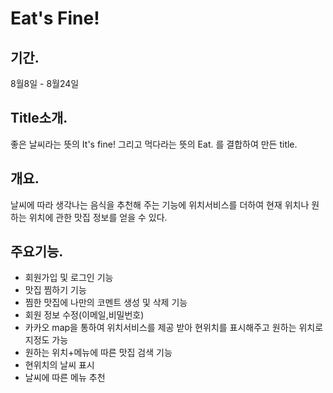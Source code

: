 ﻿# Eat's Fine!
 
 ## 기간.
 8월8일 - 8월24일

 ## Title소개.
좋은 날씨라는 뜻의 It's fine!
그리고 먹다라는 뜻의 Eat.
를 결합하여 만든 title.

## 개요.
날씨에 따라 생각나는 음식을 추천해 주는 기능에 위치서비스를 더하여 현재 위치나 원하는 위치에 관한 맛집 정보를 얻을 수 있다.

## 주요기능.
* 회원가입 및 로그인 기능
* 맛집 찜하기 기능
* 찜한 맛집에 나만의 코멘트 생성 및 삭제 기능
* 회원 정보 수정(이메일,비밀번호)
* 카카오 map을 통하여 위치서비스를 제공 받아 현위치를 표시해주고 원하는 위치로 지정도 가능
* 원하는 위치+메뉴에 따른 맛집 검색 기능
* 현위치의 날씨 표시
* 날씨에 따른 메뉴 추천
